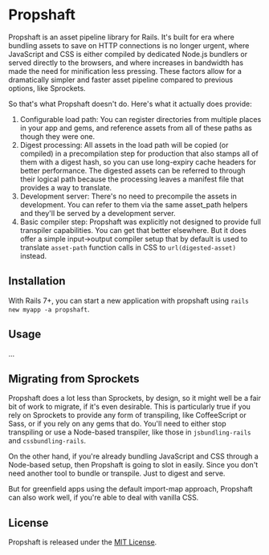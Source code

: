 # Propshaft

Propshaft is an asset pipeline library for Rails. It's built for era where bundling assets to save on HTTP connections is no longer urgent, where JavaScript and CSS is either compiled by dedicated Node.js bundlers or served directly to the browsers, and where increases in bandwidth has made the need for minification less pressing. These factors allow for a dramatically simpler and faster asset pipeline compared to previous options, like Sprockets.

So that's what Propshaft doesn't do. Here's what it actually does provide:

1. Configurable load path: You can register directories from multiple places in your app and gems, and reference assets from all of these paths as though they were one.
1. Digest processing: All assets in the load path will be copied (or compiled) in a precompilation step for production that also stamps all of them with a digest hash, so you can use long-expiry cache headers for better performance. The digested assets can be referred to through their logical path because the processing leaves a manifest file that provides a way to translate.
1. Development server: There's no need to precompile the assets in development. You can refer to them via the same asset_path helpers and they'll be served by a development server.
1. Basic compiler step: Propshaft was explicitly not designed to provide full transpiler capabilities. You can get that better elsewhere. But it does offer a simple input->output compiler setup that by default is used to translate `asset-path` function calls in CSS to `url(digested-asset)` instead.


## Installation

With Rails 7+, you can start a new application with propshaft using `rails new myapp -a propshaft`.


## Usage

...


## Migrating from Sprockets

Propshaft does a lot less than Sprockets, by design, so it might well be a fair bit of work to migrate, if it's even desirable. This is particularly true if you rely on Sprockets to provide any form of transpiling, like CoffeeScript or Sass, or if you rely on any gems that do. You'll need to either stop transpiling or use a Node-based transpiler, like those in `jsbundling-rails` and `cssbundling-rails`.

On the other hand, if you're already bundling JavaScript and CSS through a Node-based setup, then Propshaft is going to slot in easily. Since you don't need another tool to bundle or transpile. Just to digest and serve.

But for greenfield apps using the default import-map approach, Propshaft can also work well, if you're able to deal with vanilla CSS.


## License

Propshaft is released under the [MIT License](https://opensource.org/licenses/MIT).
